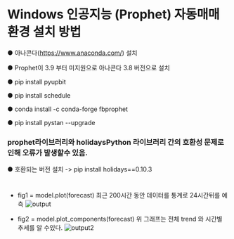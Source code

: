 # **Windows 인공지능 (Prophet) 자동매매 환경 설치 방법**

● 아나콘다(https://www.anaconda.com/) 설치

● Prophet이 3.9 부터 미지원으로 아나콘다 3.8 버전으로 설치

● pip install pyupbit

● pip install schedule

● conda install -c conda-forge fbprophet

● pip install pystan --upgrade



### **prophet라이브러리와 holidaysPython 라이브러리 간의 호환성 문제로 인해 오류가 발생할수 있음.**

● 호환되는 버전 설치 ->
pip install holidays==0.10.3

#



+  fig1 = model.plot(forecast)  최근 200시간 동안 데이터를 통계로 24시간뒤를 예측
![output](https://github.com/eogjsl900/bitcoinAutoTrade/assets/34729371/489e968b-02cf-45d4-abba-2694c398d13f)




+ fig2 = model.plot_components(forecast) 위 그래프는 전체 trend 와  시간별 추세를 알 수있다.
![output2](https://github.com/eogjsl900/bitcoinAutoTrade/assets/34729371/aa48cb14-48ba-44af-a193-e44dbdca8fcd)


